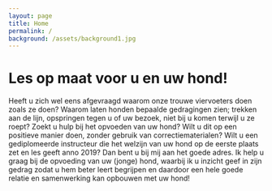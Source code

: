 ```yaml
---
layout: page
title: Home
permalink: /
background: /assets/background1.jpg
---
```

# Les op maat voor u en uw hond!

Heeft u zich wel eens afgevraagd waarom onze trouwe viervoeters doen zoals ze doen? Waarom laten honden bepaalde gedragingen zien; trekken aan de lijn, opspringen tegen u of uw bezoek, niet bij u komen terwijl u ze roept? Zoekt u hulp bij het opvoeden van uw hond? Wilt u dit op een positieve manier doen, zonder gebruik van correctiematerialen? Wilt u een gediplomeerde instructeur die het welzijn van uw hond op de eerste plaats zet en les geeft anno 2019? Dan bent u bij mij aan het goede adres. Ik help u graag bij de opvoeding van uw (jonge) hond, waarbij ik u inzicht geef in zijn gedrag zodat u hem beter leert begrijpen en daardoor een hele goede relatie en samenwerking kan opbouwen met uw hond!
